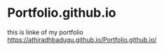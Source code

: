 # Portfolio.github.io
this is linke of my portfolio
https://athiradhbadugu.github.io/Portfolio.github.io/
